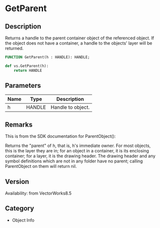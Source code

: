 # GetParent

## Description
Returns a handle to the parent container object of the referenced object. If the object does not have a container, a handle to the objects' layer will be returned.

```pascal
FUNCTION GetParent(h : HANDLE): HANDLE;
```

```python
def vs.GetParent(h):
    return HANDLE
```

## Parameters
|Name|Type|Description|
|---|---|---|
|h|HANDLE|Handle to object.|

## Remarks
This is from the SDK documentation for ParentObject():

Returns the "parent" of h, that is, h's immediate owner.  For most objects, this is the layer they are in; for an object in a container, it is its enclosing container; for a layer, it is the drawing header.  The drawing header and any symbol definitions which are not in any folder have no parent; calling ParentObject on them will return nil.

## Version
Availability: from VectorWorks8.5

## Category
* Object Info

